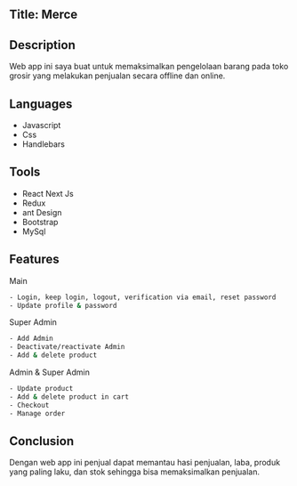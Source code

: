 ## Title: Merce

## Description
Web app ini saya buat untuk memaksimalkan pengelolaan barang pada toko grosir yang melakukan penjualan secara offline dan online.

## Languages
- Javascript
- Css
- Handlebars

## Tools
- React Next Js
- Redux
- ant Design
- Bootstrap
- MySql

## Features
Main
```bash
- Login, keep login, logout, verification via email, reset password
- Update profile & password
```

Super Admin
```bash
- Add Admin
- Deactivate/reactivate Admin
- Add & delete product
```

Admin & Super Admin
```bash
- Update product
- Add & delete product in cart
- Checkout
- Manage order
```

## Conclusion
Dengan web app ini penjual dapat memantau hasi penjualan, laba, produk yang paling laku, dan stok sehingga bisa memaksimalkan penjualan. 

